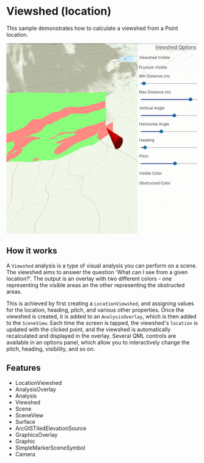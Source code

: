 # Viewshed (location)

This sample demonstrates how to calculate a viewshed from a Point location.

![](screenshot.png)

## How it works
A `Viewshed` analysis is a type of visual analysis you can perform on a scene. The viewshed aims to answer the question 'What can I see from a given location?'. The output is an overlay with two different colors - one representing the visible areas an the other representing the obstructed areas.

This is achieved by first creating a `LocationViewshed`, and assigning values for the location, heading, pitch, and various other properties. Once the viewshed is created, it is added to an `AnalysisOverlay`, which is then added to the `SceneView`. Each time the screen is tapped, the viewshed's `location` is updated with the clicked point, and the viewshed is automatically recalculated and displayed in the overlay. Several QML controls are available in an options panel, which allow you to interactively change the pitch, heading, visibility, and so on.

## Features
- LocationViewshed
- AnalysisOverlay
- Analysis
- Viewshed
- Scene
- SceneView
- Surface
- ArcGISTiledElevationSource
- GraphicsOverlay
- Graphic
- SimpleMarkerSceneSymbol
- Camera
